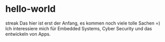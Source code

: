 # hello-world
streak
Das hier ist erst der Anfang, es kommen noch viele tolle Sachen =)
Ich interessiere mich für Embedded Systems, Cyber Security und das entwickeln von Apps.
